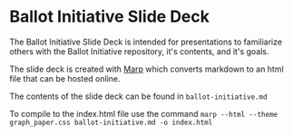 # Ballot Initiative Slide Deck

The Ballot Initiative Slide Deck is intended for presentations to familiarize others with the Ballot Initiative repository, it's contents, and it's goals.

The slide deck is created with [Marp](https://marp.app/) which converts markdown to an html file that can be hosted online.

The contents of the slide deck can be found in ```ballot-initiative.md```

To compile to the index.html file use the command ```marp --html --theme graph_paper.css ballot-initiative.md -o index.html```
